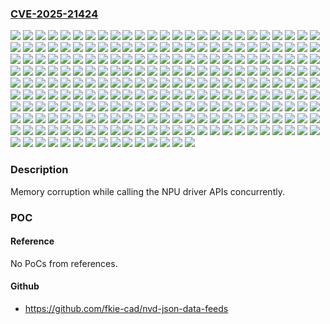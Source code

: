 ### [CVE-2025-21424](https://cve.mitre.org/cgi-bin/cvename.cgi?name=CVE-2025-21424)
![](https://img.shields.io/static/v1?label=Product&message=Snapdragon&color=blue)
![](https://img.shields.io/static/v1?label=Version&message=315%205G%20IoT%20Modem%20&color=brightgreen)
![](https://img.shields.io/static/v1?label=Version&message=AQT1000%20&color=brightgreen)
![](https://img.shields.io/static/v1?label=Version&message=AR8031%20&color=brightgreen)
![](https://img.shields.io/static/v1?label=Version&message=AR8035%20&color=brightgreen)
![](https://img.shields.io/static/v1?label=Version&message=C-V2X%209150%20&color=brightgreen)
![](https://img.shields.io/static/v1?label=Version&message=CSRA6620%20&color=brightgreen)
![](https://img.shields.io/static/v1?label=Version&message=CSRA6640%20&color=brightgreen)
![](https://img.shields.io/static/v1?label=Version&message=FastConnect%206200%20&color=brightgreen)
![](https://img.shields.io/static/v1?label=Version&message=FastConnect%206700%20&color=brightgreen)
![](https://img.shields.io/static/v1?label=Version&message=FastConnect%206800%20&color=brightgreen)
![](https://img.shields.io/static/v1?label=Version&message=FastConnect%206900%20&color=brightgreen)
![](https://img.shields.io/static/v1?label=Version&message=FastConnect%207800%20&color=brightgreen)
![](https://img.shields.io/static/v1?label=Version&message=Flight%20RB5%205G%20Platform%20&color=brightgreen)
![](https://img.shields.io/static/v1?label=Version&message=MDM9628%20&color=brightgreen)
![](https://img.shields.io/static/v1?label=Version&message=QAM8255P%20&color=brightgreen)
![](https://img.shields.io/static/v1?label=Version&message=QAM8295P%20&color=brightgreen)
![](https://img.shields.io/static/v1?label=Version&message=QAM8620P%20&color=brightgreen)
![](https://img.shields.io/static/v1?label=Version&message=QAM8650P%20&color=brightgreen)
![](https://img.shields.io/static/v1?label=Version&message=QAM8775P%20&color=brightgreen)
![](https://img.shields.io/static/v1?label=Version&message=QAMSRV1H%20&color=brightgreen)
![](https://img.shields.io/static/v1?label=Version&message=QAMSRV1M%20&color=brightgreen)
![](https://img.shields.io/static/v1?label=Version&message=QCA6174A%20&color=brightgreen)
![](https://img.shields.io/static/v1?label=Version&message=QCA6391%20&color=brightgreen)
![](https://img.shields.io/static/v1?label=Version&message=QCA6420%20&color=brightgreen)
![](https://img.shields.io/static/v1?label=Version&message=QCA6426%20&color=brightgreen)
![](https://img.shields.io/static/v1?label=Version&message=QCA6430%20&color=brightgreen)
![](https://img.shields.io/static/v1?label=Version&message=QCA6436%20&color=brightgreen)
![](https://img.shields.io/static/v1?label=Version&message=QCA6564%20&color=brightgreen)
![](https://img.shields.io/static/v1?label=Version&message=QCA6564A%20&color=brightgreen)
![](https://img.shields.io/static/v1?label=Version&message=QCA6564AU%20&color=brightgreen)
![](https://img.shields.io/static/v1?label=Version&message=QCA6574%20&color=brightgreen)
![](https://img.shields.io/static/v1?label=Version&message=QCA6574A%20&color=brightgreen)
![](https://img.shields.io/static/v1?label=Version&message=QCA6574AU%20&color=brightgreen)
![](https://img.shields.io/static/v1?label=Version&message=QCA6584AU%20&color=brightgreen)
![](https://img.shields.io/static/v1?label=Version&message=QCA6595%20&color=brightgreen)
![](https://img.shields.io/static/v1?label=Version&message=QCA6595AU%20&color=brightgreen)
![](https://img.shields.io/static/v1?label=Version&message=QCA6678AQ%20&color=brightgreen)
![](https://img.shields.io/static/v1?label=Version&message=QCA6688AQ%20&color=brightgreen)
![](https://img.shields.io/static/v1?label=Version&message=QCA6696%20&color=brightgreen)
![](https://img.shields.io/static/v1?label=Version&message=QCA6698AQ%20&color=brightgreen)
![](https://img.shields.io/static/v1?label=Version&message=QCA6797AQ%20&color=brightgreen)
![](https://img.shields.io/static/v1?label=Version&message=QCA8081%20&color=brightgreen)
![](https://img.shields.io/static/v1?label=Version&message=QCA8337%20&color=brightgreen)
![](https://img.shields.io/static/v1?label=Version&message=QCA9377%20&color=brightgreen)
![](https://img.shields.io/static/v1?label=Version&message=QCC710%20&color=brightgreen)
![](https://img.shields.io/static/v1?label=Version&message=QCM2150%20&color=brightgreen)
![](https://img.shields.io/static/v1?label=Version&message=QCM2290%20&color=brightgreen)
![](https://img.shields.io/static/v1?label=Version&message=QCM4290%20&color=brightgreen)
![](https://img.shields.io/static/v1?label=Version&message=QCM4325%20&color=brightgreen)
![](https://img.shields.io/static/v1?label=Version&message=QCM5430%20&color=brightgreen)
![](https://img.shields.io/static/v1?label=Version&message=QCM6125%20&color=brightgreen)
![](https://img.shields.io/static/v1?label=Version&message=QCM6490%20&color=brightgreen)
![](https://img.shields.io/static/v1?label=Version&message=QCM8550%20&color=brightgreen)
![](https://img.shields.io/static/v1?label=Version&message=QCN6024%20&color=brightgreen)
![](https://img.shields.io/static/v1?label=Version&message=QCN6224%20&color=brightgreen)
![](https://img.shields.io/static/v1?label=Version&message=QCN6274%20&color=brightgreen)
![](https://img.shields.io/static/v1?label=Version&message=QCN9011%20&color=brightgreen)
![](https://img.shields.io/static/v1?label=Version&message=QCN9012%20&color=brightgreen)
![](https://img.shields.io/static/v1?label=Version&message=QCN9024%20&color=brightgreen)
![](https://img.shields.io/static/v1?label=Version&message=QCN9074%20&color=brightgreen)
![](https://img.shields.io/static/v1?label=Version&message=QCS2290%20&color=brightgreen)
![](https://img.shields.io/static/v1?label=Version&message=QCS410%20&color=brightgreen)
![](https://img.shields.io/static/v1?label=Version&message=QCS4290%20&color=brightgreen)
![](https://img.shields.io/static/v1?label=Version&message=QCS5430%20&color=brightgreen)
![](https://img.shields.io/static/v1?label=Version&message=QCS610%20&color=brightgreen)
![](https://img.shields.io/static/v1?label=Version&message=QCS6125%20&color=brightgreen)
![](https://img.shields.io/static/v1?label=Version&message=QCS6490%20&color=brightgreen)
![](https://img.shields.io/static/v1?label=Version&message=QCS7230%20&color=brightgreen)
![](https://img.shields.io/static/v1?label=Version&message=QCS8155%20&color=brightgreen)
![](https://img.shields.io/static/v1?label=Version&message=QCS8250%20&color=brightgreen)
![](https://img.shields.io/static/v1?label=Version&message=QCS8550%20&color=brightgreen)
![](https://img.shields.io/static/v1?label=Version&message=QDU1000%20&color=brightgreen)
![](https://img.shields.io/static/v1?label=Version&message=QDU1010%20&color=brightgreen)
![](https://img.shields.io/static/v1?label=Version&message=QDU1110%20&color=brightgreen)
![](https://img.shields.io/static/v1?label=Version&message=QDU1210%20&color=brightgreen)
![](https://img.shields.io/static/v1?label=Version&message=QDX1010%20&color=brightgreen)
![](https://img.shields.io/static/v1?label=Version&message=QDX1011%20&color=brightgreen)
![](https://img.shields.io/static/v1?label=Version&message=QEP8111%20&color=brightgreen)
![](https://img.shields.io/static/v1?label=Version&message=QFW7114%20&color=brightgreen)
![](https://img.shields.io/static/v1?label=Version&message=QFW7124%20&color=brightgreen)
![](https://img.shields.io/static/v1?label=Version&message=QRB5165M%20&color=brightgreen)
![](https://img.shields.io/static/v1?label=Version&message=QRB5165N%20&color=brightgreen)
![](https://img.shields.io/static/v1?label=Version&message=QRU1032%20&color=brightgreen)
![](https://img.shields.io/static/v1?label=Version&message=QRU1052%20&color=brightgreen)
![](https://img.shields.io/static/v1?label=Version&message=QRU1062%20&color=brightgreen)
![](https://img.shields.io/static/v1?label=Version&message=QSM8250%20&color=brightgreen)
![](https://img.shields.io/static/v1?label=Version&message=QSM8350%20&color=brightgreen)
![](https://img.shields.io/static/v1?label=Version&message=Qualcomm%20215%20Mobile%20Platform%20&color=brightgreen)
![](https://img.shields.io/static/v1?label=Version&message=Qualcomm%20Video%20Collaboration%20VC1%20Platform%20&color=brightgreen)
![](https://img.shields.io/static/v1?label=Version&message=Qualcomm%20Video%20Collaboration%20VC3%20Platform%20&color=brightgreen)
![](https://img.shields.io/static/v1?label=Version&message=Qualcomm%20Video%20Collaboration%20VC5%20Platform%20&color=brightgreen)
![](https://img.shields.io/static/v1?label=Version&message=Robotics%20RB2%20Platform%20&color=brightgreen)
![](https://img.shields.io/static/v1?label=Version&message=Robotics%20RB5%20Platform%20&color=brightgreen)
![](https://img.shields.io/static/v1?label=Version&message=SA2150P%20&color=brightgreen)
![](https://img.shields.io/static/v1?label=Version&message=SA4150P%20&color=brightgreen)
![](https://img.shields.io/static/v1?label=Version&message=SA4155P%20&color=brightgreen)
![](https://img.shields.io/static/v1?label=Version&message=SA6145P%20&color=brightgreen)
![](https://img.shields.io/static/v1?label=Version&message=SA6150P%20&color=brightgreen)
![](https://img.shields.io/static/v1?label=Version&message=SA6155%20&color=brightgreen)
![](https://img.shields.io/static/v1?label=Version&message=SA6155P%20&color=brightgreen)
![](https://img.shields.io/static/v1?label=Version&message=SA7255P%20&color=brightgreen)
![](https://img.shields.io/static/v1?label=Version&message=SA7775P%20&color=brightgreen)
![](https://img.shields.io/static/v1?label=Version&message=SA8145P%20&color=brightgreen)
![](https://img.shields.io/static/v1?label=Version&message=SA8150P%20&color=brightgreen)
![](https://img.shields.io/static/v1?label=Version&message=SA8155%20&color=brightgreen)
![](https://img.shields.io/static/v1?label=Version&message=SA8155P%20&color=brightgreen)
![](https://img.shields.io/static/v1?label=Version&message=SA8195P%20&color=brightgreen)
![](https://img.shields.io/static/v1?label=Version&message=SA8255P%20&color=brightgreen)
![](https://img.shields.io/static/v1?label=Version&message=SA8295P%20&color=brightgreen)
![](https://img.shields.io/static/v1?label=Version&message=SA8530P%20&color=brightgreen)
![](https://img.shields.io/static/v1?label=Version&message=SA8540P%20&color=brightgreen)
![](https://img.shields.io/static/v1?label=Version&message=SA8620P%20&color=brightgreen)
![](https://img.shields.io/static/v1?label=Version&message=SA8650P%20&color=brightgreen)
![](https://img.shields.io/static/v1?label=Version&message=SA8770P%20&color=brightgreen)
![](https://img.shields.io/static/v1?label=Version&message=SA8775P%20&color=brightgreen)
![](https://img.shields.io/static/v1?label=Version&message=SA9000P%20&color=brightgreen)
![](https://img.shields.io/static/v1?label=Version&message=SD%20675%20&color=brightgreen)
![](https://img.shields.io/static/v1?label=Version&message=SD660%20&color=brightgreen)
![](https://img.shields.io/static/v1?label=Version&message=SD675%20&color=brightgreen)
![](https://img.shields.io/static/v1?label=Version&message=SD730%20&color=brightgreen)
![](https://img.shields.io/static/v1?label=Version&message=SD855%20&color=brightgreen)
![](https://img.shields.io/static/v1?label=Version&message=SD865%205G%20&color=brightgreen)
![](https://img.shields.io/static/v1?label=Version&message=SD888%20&color=brightgreen)
![](https://img.shields.io/static/v1?label=Version&message=SDX55%20&color=brightgreen)
![](https://img.shields.io/static/v1?label=Version&message=SDX61%20&color=brightgreen)
![](https://img.shields.io/static/v1?label=Version&message=SG4150P%20&color=brightgreen)
![](https://img.shields.io/static/v1?label=Version&message=SG8275P%20&color=brightgreen)
![](https://img.shields.io/static/v1?label=Version&message=SM4125%20&color=brightgreen)
![](https://img.shields.io/static/v1?label=Version&message=SM4635%20&color=brightgreen)
![](https://img.shields.io/static/v1?label=Version&message=SM6250%20&color=brightgreen)
![](https://img.shields.io/static/v1?label=Version&message=SM6370%20&color=brightgreen)
![](https://img.shields.io/static/v1?label=Version&message=SM6650%20&color=brightgreen)
![](https://img.shields.io/static/v1?label=Version&message=SM7250P%20&color=brightgreen)
![](https://img.shields.io/static/v1?label=Version&message=SM7315%20&color=brightgreen)
![](https://img.shields.io/static/v1?label=Version&message=SM7325P%20&color=brightgreen)
![](https://img.shields.io/static/v1?label=Version&message=SM7635%20&color=brightgreen)
![](https://img.shields.io/static/v1?label=Version&message=SM7675%20&color=brightgreen)
![](https://img.shields.io/static/v1?label=Version&message=SM7675P%20&color=brightgreen)
![](https://img.shields.io/static/v1?label=Version&message=SM8550P%20&color=brightgreen)
![](https://img.shields.io/static/v1?label=Version&message=SM8635%20&color=brightgreen)
![](https://img.shields.io/static/v1?label=Version&message=SM8635P%20&color=brightgreen)
![](https://img.shields.io/static/v1?label=Version&message=SM8650Q%20&color=brightgreen)
![](https://img.shields.io/static/v1?label=Version&message=SRV1H%20&color=brightgreen)
![](https://img.shields.io/static/v1?label=Version&message=SRV1L%20&color=brightgreen)
![](https://img.shields.io/static/v1?label=Version&message=SRV1M%20&color=brightgreen)
![](https://img.shields.io/static/v1?label=Version&message=SW5100%20&color=brightgreen)
![](https://img.shields.io/static/v1?label=Version&message=SW5100P%20&color=brightgreen)
![](https://img.shields.io/static/v1?label=Version&message=SXR2130%20&color=brightgreen)
![](https://img.shields.io/static/v1?label=Version&message=SXR2330P%20&color=brightgreen)
![](https://img.shields.io/static/v1?label=Version&message=Smart%20Audio%20400%20Platform%20&color=brightgreen)
![](https://img.shields.io/static/v1?label=Version&message=Snapdragon%204%20Gen%201%20Mobile%20Platform%20&color=brightgreen)
![](https://img.shields.io/static/v1?label=Version&message=Snapdragon%20439%20Mobile%20Platform%20&color=brightgreen)
![](https://img.shields.io/static/v1?label=Version&message=Snapdragon%20460%20Mobile%20Platform%20&color=brightgreen)
![](https://img.shields.io/static/v1?label=Version&message=Snapdragon%20480%205G%20Mobile%20Platform%20&color=brightgreen)
![](https://img.shields.io/static/v1?label=Version&message=Snapdragon%20480%2B%205G%20Mobile%20Platform%20(SM4350-AC)%20&color=brightgreen)
![](https://img.shields.io/static/v1?label=Version&message=Snapdragon%20660%20Mobile%20Platform%20&color=brightgreen)
![](https://img.shields.io/static/v1?label=Version&message=Snapdragon%20662%20Mobile%20Platform%20&color=brightgreen)
![](https://img.shields.io/static/v1?label=Version&message=Snapdragon%20675%20Mobile%20Platform%20&color=brightgreen)
![](https://img.shields.io/static/v1?label=Version&message=Snapdragon%20678%20Mobile%20Platform%20(SM6150-AC)%20&color=brightgreen)
![](https://img.shields.io/static/v1?label=Version&message=Snapdragon%20680%204G%20Mobile%20Platform%20&color=brightgreen)
![](https://img.shields.io/static/v1?label=Version&message=Snapdragon%20685%204G%20Mobile%20Platform%20(SM6225-AD)%20&color=brightgreen)
![](https://img.shields.io/static/v1?label=Version&message=Snapdragon%20690%205G%20Mobile%20Platform%20&color=brightgreen)
![](https://img.shields.io/static/v1?label=Version&message=Snapdragon%20695%205G%20Mobile%20Platform%20&color=brightgreen)
![](https://img.shields.io/static/v1?label=Version&message=Snapdragon%20720G%20Mobile%20Platform%20&color=brightgreen)
![](https://img.shields.io/static/v1?label=Version&message=Snapdragon%20730%20Mobile%20Platform%20(SM7150-AA)%20&color=brightgreen)
![](https://img.shields.io/static/v1?label=Version&message=Snapdragon%20730G%20Mobile%20Platform%20(SM7150-AB)%20&color=brightgreen)
![](https://img.shields.io/static/v1?label=Version&message=Snapdragon%20732G%20Mobile%20Platform%20(SM7150-AC)%20&color=brightgreen)
![](https://img.shields.io/static/v1?label=Version&message=Snapdragon%20750G%205G%20Mobile%20Platform%20&color=brightgreen)
![](https://img.shields.io/static/v1?label=Version&message=Snapdragon%20765%205G%20Mobile%20Platform%20(SM7250-AA)%20&color=brightgreen)
![](https://img.shields.io/static/v1?label=Version&message=Snapdragon%20765G%205G%20Mobile%20Platform%20(SM7250-AB)%20&color=brightgreen)
![](https://img.shields.io/static/v1?label=Version&message=Snapdragon%20768G%205G%20Mobile%20Platform%20(SM7250-AC)%20&color=brightgreen)
![](https://img.shields.io/static/v1?label=Version&message=Snapdragon%20778G%205G%20Mobile%20Platform%20&color=brightgreen)
![](https://img.shields.io/static/v1?label=Version&message=Snapdragon%20778G%2B%205G%20Mobile%20Platform%20(SM7325-AE)%20&color=brightgreen)
![](https://img.shields.io/static/v1?label=Version&message=Snapdragon%20780G%205G%20Mobile%20Platform%20&color=brightgreen)
![](https://img.shields.io/static/v1?label=Version&message=Snapdragon%20782G%20Mobile%20Platform%20(SM7325-AF)%20&color=brightgreen)
![](https://img.shields.io/static/v1?label=Version&message=Snapdragon%207c%2B%20Gen%203%20Compute%20&color=brightgreen)
![](https://img.shields.io/static/v1?label=Version&message=Snapdragon%208%20Gen%201%20Mobile%20Platform%20&color=brightgreen)
![](https://img.shields.io/static/v1?label=Version&message=Snapdragon%208%20Gen%202%20Mobile%20Platform%20&color=brightgreen)
![](https://img.shields.io/static/v1?label=Version&message=Snapdragon%208%20Gen%203%20Mobile%20Platform%20&color=brightgreen)
![](https://img.shields.io/static/v1?label=Version&message=Snapdragon%208%2B%20Gen%202%20Mobile%20Platform%20&color=brightgreen)
![](https://img.shields.io/static/v1?label=Version&message=Snapdragon%20855%20Mobile%20Platform%20&color=brightgreen)
![](https://img.shields.io/static/v1?label=Version&message=Snapdragon%20855%2B%2F860%20Mobile%20Platform%20(SM8150-AC)%20&color=brightgreen)
![](https://img.shields.io/static/v1?label=Version&message=Snapdragon%20865%205G%20Mobile%20Platform%20&color=brightgreen)
![](https://img.shields.io/static/v1?label=Version&message=Snapdragon%20865%2B%205G%20Mobile%20Platform%20(SM8250-AB)%20&color=brightgreen)
![](https://img.shields.io/static/v1?label=Version&message=Snapdragon%20870%205G%20Mobile%20Platform%20(SM8250-AC)%20&color=brightgreen)
![](https://img.shields.io/static/v1?label=Version&message=Snapdragon%20888%205G%20Mobile%20Platform%20&color=brightgreen)
![](https://img.shields.io/static/v1?label=Version&message=Snapdragon%20888%2B%205G%20Mobile%20Platform%20(SM8350-AC)%20&color=brightgreen)
![](https://img.shields.io/static/v1?label=Version&message=Snapdragon%20Auto%204G%20Modem%20&color=brightgreen)
![](https://img.shields.io/static/v1?label=Version&message=Snapdragon%20Auto%205G%20Modem-RF%20&color=brightgreen)
![](https://img.shields.io/static/v1?label=Version&message=Snapdragon%20Auto%205G%20Modem-RF%20Gen%202%20&color=brightgreen)
![](https://img.shields.io/static/v1?label=Version&message=Snapdragon%20W5%2B%20Gen%201%20Wearable%20Platform%20&color=brightgreen)
![](https://img.shields.io/static/v1?label=Version&message=Snapdragon%20X12%20LTE%20Modem%20&color=brightgreen)
![](https://img.shields.io/static/v1?label=Version&message=Snapdragon%20X35%205G%20Modem-RF%20System%20&color=brightgreen)
![](https://img.shields.io/static/v1?label=Version&message=Snapdragon%20X50%205G%20Modem-RF%20System%20&color=brightgreen)
![](https://img.shields.io/static/v1?label=Version&message=Snapdragon%20X55%205G%20Modem-RF%20System%20&color=brightgreen)
![](https://img.shields.io/static/v1?label=Version&message=Snapdragon%20X62%205G%20Modem-RF%20System%20&color=brightgreen)
![](https://img.shields.io/static/v1?label=Version&message=Snapdragon%20X65%205G%20Modem-RF%20System%20&color=brightgreen)
![](https://img.shields.io/static/v1?label=Version&message=Snapdragon%20X72%205G%20Modem-RF%20System%20&color=brightgreen)
![](https://img.shields.io/static/v1?label=Version&message=Snapdragon%20X75%205G%20Modem-RF%20System%20&color=brightgreen)
![](https://img.shields.io/static/v1?label=Version&message=Snapdragon%20XR2%205G%20Platform%20&color=brightgreen)
![](https://img.shields.io/static/v1?label=Version&message=Snapdragon%20XR2%2B%20Gen%201%20Platform%20&color=brightgreen)
![](https://img.shields.io/static/v1?label=Version&message=Vision%20Intelligence%20400%20Platform%20&color=brightgreen)
![](https://img.shields.io/static/v1?label=Version&message=WCD9326%20&color=brightgreen)
![](https://img.shields.io/static/v1?label=Version&message=WCD9335%20&color=brightgreen)
![](https://img.shields.io/static/v1?label=Version&message=WCD9340%20&color=brightgreen)
![](https://img.shields.io/static/v1?label=Version&message=WCD9341%20&color=brightgreen)
![](https://img.shields.io/static/v1?label=Version&message=WCD9360%20&color=brightgreen)
![](https://img.shields.io/static/v1?label=Version&message=WCD9370%20&color=brightgreen)
![](https://img.shields.io/static/v1?label=Version&message=WCD9371%20&color=brightgreen)
![](https://img.shields.io/static/v1?label=Version&message=WCD9375%20&color=brightgreen)
![](https://img.shields.io/static/v1?label=Version&message=WCD9378%20&color=brightgreen)
![](https://img.shields.io/static/v1?label=Version&message=WCD9380%20&color=brightgreen)
![](https://img.shields.io/static/v1?label=Version&message=WCD9385%20&color=brightgreen)
![](https://img.shields.io/static/v1?label=Version&message=WCD9390%20&color=brightgreen)
![](https://img.shields.io/static/v1?label=Version&message=WCD9395%20&color=brightgreen)
![](https://img.shields.io/static/v1?label=Version&message=WCN3615%20&color=brightgreen)
![](https://img.shields.io/static/v1?label=Version&message=WCN3660B%20&color=brightgreen)
![](https://img.shields.io/static/v1?label=Version&message=WCN3680%20&color=brightgreen)
![](https://img.shields.io/static/v1?label=Version&message=WCN3680B%20&color=brightgreen)
![](https://img.shields.io/static/v1?label=Version&message=WCN3910%20&color=brightgreen)
![](https://img.shields.io/static/v1?label=Version&message=WCN3950%20&color=brightgreen)
![](https://img.shields.io/static/v1?label=Version&message=WCN3980%20&color=brightgreen)
![](https://img.shields.io/static/v1?label=Version&message=WCN3988%20&color=brightgreen)
![](https://img.shields.io/static/v1?label=Version&message=WCN3990%20&color=brightgreen)
![](https://img.shields.io/static/v1?label=Version&message=WCN6450%20&color=brightgreen)
![](https://img.shields.io/static/v1?label=Version&message=WCN6650%20&color=brightgreen)
![](https://img.shields.io/static/v1?label=Version&message=WCN6740%20&color=brightgreen)
![](https://img.shields.io/static/v1?label=Version&message=WCN6755%20&color=brightgreen)
![](https://img.shields.io/static/v1?label=Version&message=WCN7861%20&color=brightgreen)
![](https://img.shields.io/static/v1?label=Version&message=WCN7881%20&color=brightgreen)
![](https://img.shields.io/static/v1?label=Version&message=WSA8810%20&color=brightgreen)
![](https://img.shields.io/static/v1?label=Version&message=WSA8815%20&color=brightgreen)
![](https://img.shields.io/static/v1?label=Version&message=WSA8830%20&color=brightgreen)
![](https://img.shields.io/static/v1?label=Version&message=WSA8832%20&color=brightgreen)
![](https://img.shields.io/static/v1?label=Version&message=WSA8835%20&color=brightgreen)
![](https://img.shields.io/static/v1?label=Version&message=WSA8840%20&color=brightgreen)
![](https://img.shields.io/static/v1?label=Version&message=WSA8845%20&color=brightgreen)
![](https://img.shields.io/static/v1?label=Version&message=WSA8845H%20&color=brightgreen)
![](https://img.shields.io/static/v1?label=Vulnerability&message=CWE-416%20Use%20After%20Free&color=brightgreen)

### Description

Memory corruption while calling the NPU driver APIs concurrently.

### POC

#### Reference
No PoCs from references.

#### Github
- https://github.com/fkie-cad/nvd-json-data-feeds

